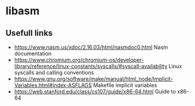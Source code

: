 # libasm

## Usefull links
 - https://www.nasm.us/xdoc/2.16.03/html/nasmdoc0.html Nasm documentation
 - https://www.chromium.org/chromium-os/developer-library/reference/linux-constants/syscalls/#syscall-availability  Linux syscalls and calling conventions
 - https://www.gnu.org/software/make/manual/html_node/Implicit-Variables.html#index-ASFLAGS Makefile implicit variables 
 - https://web.stanford.edu/class/cs107/guide/x86-64.html Guide to x86-64